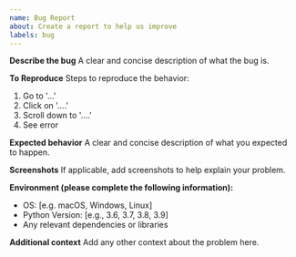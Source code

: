 ```yaml
---
name: Bug Report
about: Create a report to help us improve
labels: bug
---
```


**Describe the bug**
A clear and concise description of what the bug is.

**To Reproduce**
Steps to reproduce the behavior:

1. Go to '...'
2. Click on '....'
3. Scroll down to '....'
4. See error

**Expected behavior**
A clear and concise description of what you expected to happen.

**Screenshots**
If applicable, add screenshots to help explain your problem.

**Environment (please complete the following information):**

-   OS: [e.g. macOS, Windows, Linux]
-   Python Version: [e.g., 3.6, 3.7, 3.8, 3.9]
-   Any relevant dependencies or libraries

**Additional context**
Add any other context about the problem here.
